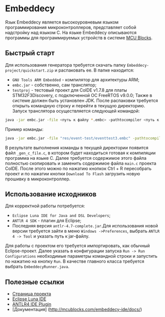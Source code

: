 # Embeddecy
Язык Embeddecy является высокоуровневым языком программирования микроконтроллеров, представляет собой надстройку над языком С. 
На языке Embeddecy описываются программы для программируемых устройств в системе [MCU Blocks](http://mcublocks.com).

## Быстрый старт
Для использования генератора требуется скачать папку `Embeddecy-project/quickstart.zip` и распаковать ее. В папке находится:
* `GNU Tools ARM Embedded` - компилятор для архитектуры ARM;
* `embc.jar` - собственно, сам транслятор;
* `testproj` - тестовый проект для CoIDE v1.7.8 для платы STM32F3Discovery, с подключенной ОС FreeRTOS v9.0.0;
Также в системе должен быть установлен JDK. После распаковки требуется открыть командную строку и перейти в текущую директорию. Запуск транслятора осуществляется следующей командой:

```bash
java -jar embc.jar -file <путь к файлу *.embc> -pathtocompiler <путь к компилятору>
```

Пример команды:

```bash
java -jar embс.jar -file "res/event-test/eventtest3.embc" -pathtocompiler "GNU Tools ARM Embedded/62017-q1-update/bin/arm-none-eabi-gcc"
```

В результате выполнения команды в текущей директории появится файл `_gen_c_file.c`, в котором будет находиться готовая к компиляции программа на языке С. Далее требуется содержимое этого файла полностью скопировать и заменить содержимое файла `main.c` проекта CoIDE. После этого можно по нажатию кнопкок Ctrl + R пересобрать проект и по нажатии кнопки `Download To Flash` загрузить новую прошивку в микроконтроллер.

## Использование исходников

Для корректной работы потребуется:
- `Eclipse Luna IDE for Java and DSL Developers`;
- `ANTlR 4 SDK` - плагин для Eclipse;
- Последняя версия `antlr-4.7-complete.jar`.Для использования новой версии требуется зайти в меню `Windows ->Preferences`, выбрать `ANTLR 4 -> Tool` и указать путь к jar-файлу. 

Для работы с проектом его требуется импортировать, как обычный Eclipse-проект. Далее указать в конфигурации запуска `Run -> Run Configurations` необходимые параметры командной строки и запустить по нажатию на кнопку `Run`. В качестве главного класса требуется выбрать `EmbeddecyRunner.java`.

## Полезные ссылки

- [Страница проекта](http://mcublocks.com/embeddecy-ide/)
- [Eclipse Luna IDE](https://www.eclipse.org/downloads/packages/release/luna/sr2)
- [ANTLR4 IDE Plugin](http://www.antlr.org/tools.html)
- [Документация] (http://mcublocks.com/embeddecy-ide/docs/)